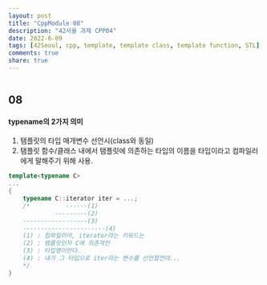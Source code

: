 ```yaml
---
layout: post
title: "CppModule 08"
description: "42서울 과제 CPP04"
date: 2022-6-09
tags: [42Seoul, cpp, template, template class, template function, STL]
comments: true
share: true
---
```

```cpp
```

## 08
#### typename의 2가지 의미
1. 탬플릿의 타입 매개변수 선언시(class와 동일)
2. 탬플릿 함수/클래스 내에서 탬플릿에 의존하는 타입의 이름을 타입이라고 컴파일러에게 말해주기 위해 사용.
```cpp
template<typename C>
...
{
	typename C::iterator iter = ...;
	/*		    ------(1)
             ---------(2)
	------------------(3)
	-----------------------(4)
	(1) : 컴파일러야, iterator라는 키워드는
	(2) : 탬플릿인자 C에 의존적인
	(3) : 타입명이란다.
	(4) : 내가 그 타입으로 iter라는 변수를 선언할껀데...
	*/
}

```